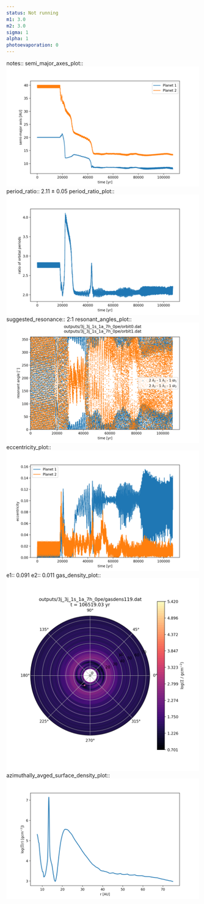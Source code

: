 ```yaml
---
status: Not running
m1: 3.0
m2: 3.0
sigma: 1
alpha: 1
photoevaporation: 0
---
```


notes::
semi_major_axes_plot:: ![semi_major_axes_3j_3j_1s_1a_7h_0pe.png](plots/semi_major_axes/semi_major_axes_3j_3j_1s_1a_7h_0pe.png)
period_ratio:: 2.11 ± 0.05
period_ratio_plot:: ![period_ratio_3j_3j_1s_1a_7h_0pe.png](plots/period_ratio/period_ratio_3j_3j_1s_1a_7h_0pe.png)
suggested_resonance:: 2:1
resonant_angles_plot:: ![resonant_angles_3j_3j_1s_1a_7h_0pe.png](plots/resonant_angles/resonant_angles_3j_3j_1s_1a_7h_0pe.png)
eccentricity_plot:: ![eccentricity_3j_3j_1s_1a_7h_0pe.png](plots/eccentricity/eccentricity_3j_3j_1s_1a_7h_0pe.png)
e1:: 0.091
e2:: 0.011
gas_density_plot:: ![gas_density_3j_3j_1s_1a_7h_0pe.png](plots/gas_density/gas_density_3j_3j_1s_1a_7h_0pe.png)
azimuthally_avged_surface_density_plot:: ![azimuthally_avged_surface_density_3j_3j_1s_1a_7h_0pe.png](plots/azimuthally_avged_surface_density/azimuthally_avged_surface_density_3j_3j_1s_1a_7h_0pe.png)
